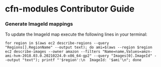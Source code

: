 # cfn-modules Contributor Guide

### Generate ImageId mappings
To update the ImageId map execute the following lines in your terminal:

```
for region in $(aws ec2 describe-regions --query "Regions[].RegionName" --output text); do ami=$(aws --region $region ec2 describe-images --owner amazon --filters "Name=name,Values=amzn-ami-hvm-2018.03.0.20210224.0-x86_64-gp2" --query "Images[0].ImageId" --output "text"); printf "'$region':\n  ImageId: '$ami'\n"; done
```
